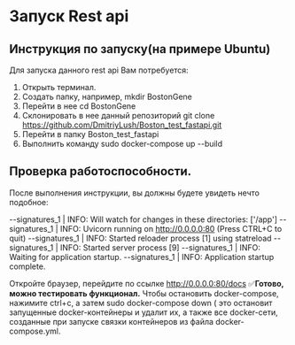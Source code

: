 # Запуск Rest api

## Инструкция по запуску(на примере Ubuntu)
Для запуска данного rest api Вам потребуется:
1. Открыть терминал.
2. Создать папку, например, mkdir BostonGene
3. Перейти в нее cd BostonGene
4. Склонировать в нее данный репозиторий  git clone https://github.com/DmitriyLush/Boston_test_fastapi.git
5. Перейти в папку Boston_test_fastapi
6. Выполнить команду sudo docker-compose up --build
## Проверка работоспособности.
После выполнения инструкции, вы должны будете увидеть нечто подобное:

--signatures_1  | INFO:     Will watch for changes in these directories: ['/app']
--signatures_1  | INFO:     Uvicorn running on http://0.0.0.0:80 (Press CTRL+C to quit)
--signatures_1  | INFO:     Started reloader process [1] using statreload
--signatures_1  | INFO:     Started server process [9]
--signatures_1  | INFO:     Waiting for application startup.
--signatures_1  | INFO:     Application startup complete.

Откройте браузер, перейдите по ссылке http://0.0.0.0:80/docs
:white_check_mark:__Готово, можно тестировать функционал.__
Чтобы остановить docker-compose, нажимите ctrl+c, а затем sudo docker-compose down ( это остановит запущенные docker-контейнеры и удалит их, а также все docker-сети, созданные при запуске связки контейнеров из файла docker-compose.yml.
